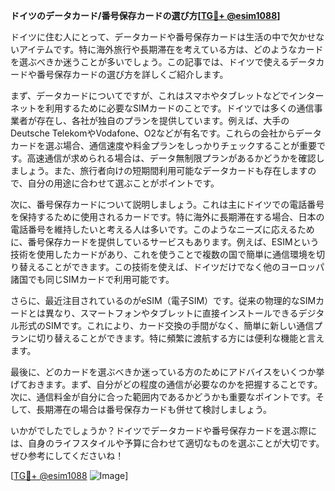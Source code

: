 **ドイツのデータカード/番号保存カードの選び方[[TG💪+ @esim1088](https://t.me/s/esim1088)]**

ドイツに住む人にとって、データカードや番号保存カードは生活の中で欠かせないアイテムです。特に海外旅行や長期滞在を考えている方は、どのようなカードを選ぶべきか迷うことが多いでしょう。この記事では、ドイツで使えるデータカードや番号保存カードの選び方を詳しくご紹介します。

まず、データカードについてですが、これはスマホやタブレットなどでインターネットを利用するために必要なSIMカードのことです。ドイツでは多くの通信事業者が存在し、各社が独自のプランを提供しています。例えば、大手のDeutsche TelekomやVodafone、O2などが有名です。これらの会社からデータカードを選ぶ場合、通信速度や料金プランをしっかりチェックすることが重要です。高速通信が求められる場合は、データ無制限プランがあるかどうかを確認しましょう。また、旅行者向けの短期間利用可能なデータカードも存在しますので、自分の用途に合わせて選ぶことがポイントです。

次に、番号保存カードについて説明しましょう。これは主にドイツでの電話番号を保持するために使用されるカードです。特に海外に長期滞在する場合、日本の電話番号を維持したいと考える人は多いです。このようなニーズに応えるために、番号保存カードを提供しているサービスもあります。例えば、ESIMという技術を使用したカードがあり、これを使うことで複数の国で簡単に通信環境を切り替えることができます。この技術を使えば、ドイツだけでなく他のヨーロッパ諸国でも同じSIMカードで利用可能です。

さらに、最近注目されているのがeSIM（電子SIM）です。従来の物理的なSIMカードとは異なり、スマートフォンやタブレットに直接インストールできるデジタル形式のSIMです。これにより、カード交換の手間がなく、簡単に新しい通信プランに切り替えることができます。特に頻繁に渡航する方には便利な機能と言えます。

最後に、どのカードを選ぶべきか迷っている方のためにアドバイスをいくつか挙げておきます。まず、自分がどの程度の通信が必要なのかを把握することです。次に、通信料金が自分に合った範囲内であるかどうかも重要なポイントです。そして、長期滞在の場合は番号保存カードも併せて検討しましょう。

いかがでしたでしょうか？ドイツでデータカードや番号保存カードを選ぶ際には、自身のライフスタイルや予算に合わせて適切なものを選ぶことが大切です。ぜひ参考にしてくださいね！

[[TG💪+ @esim1088](https://t.me/s/esim1088) ![Image](https://i.postimg.cc/Y0z9fWf4/image.png)]